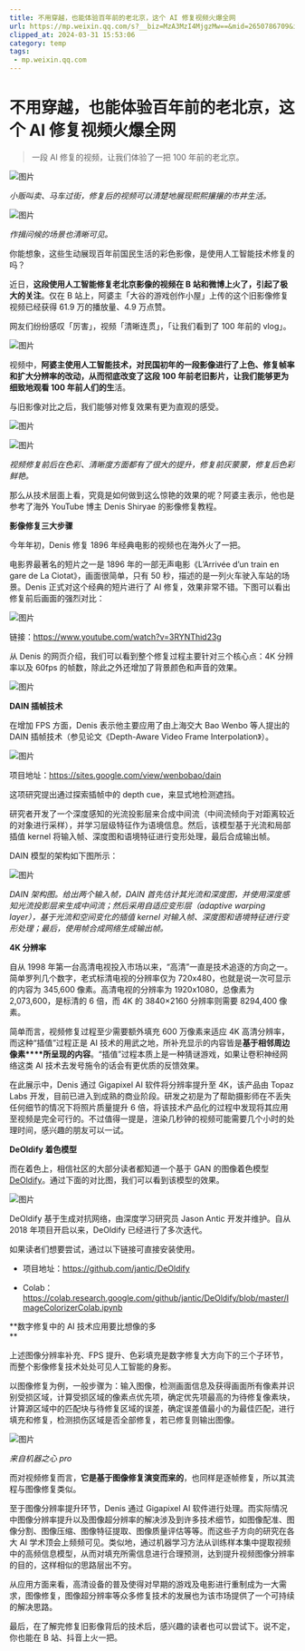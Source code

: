 ```yaml
---
title: 不用穿越，也能体验百年前的老北京，这个 AI 修复视频火爆全网
url: https://mp.weixin.qq.com/s?__biz=MzA3MzI4MjgzMw==&mid=2650786709&idx=1&sn=60e5bdd60a56b903870a1e21ad38ae23&chksm=871a0febb06d86fdfd442911fb6774a8cfa1d391fca8c06a57d3e04ff69a05971f3369d40716&mpshare=1&scene=1&srcid=0314KY6xwAUsHm2s626ntD8e&sharer_shareinfo=4b6cfea39cafce739e0ca0ca66fc8558&sharer_shareinfo_first=4b6cfea39cafce739e0ca0ca66fc8558#rd
clipped_at: 2024-03-31 15:53:06
category: temp
tags: 
 - mp.weixin.qq.com
---
```



# 不用穿越，也能体验百年前的老北京，这个 AI 修复视频火爆全网

> 一段 AI 修复的视频，让我们体验了一把 100 年前的老北京。

  

![图片](assets/1711871586-bf7d2bc78dc3768d03a5ef7236991439.gif)

*小贩叫卖、马车过街，修复后的视频可以清楚地展现熙熙攘攘的市井生活。*

  

![图片](assets/1711871586-ee41503cbe2add15d3e9fb005131719f.gif)

*作揖问候的场景也清晰可见。*

  

你能想象，这些生动展现百年前国民生活的彩色影像，是使用人工智能技术修复的吗？

  

近日，**这段使用人工智能修复老北京影像的视频在 B 站和微博上火了，引起了极大的关注**。仅在 B 站上，阿婆主「大谷的游戏创作小屋」上传的这个旧影像修复视频已经获得 61.9 万的播放量、4.9 万点赞。

网友们纷纷感叹「厉害」，视频「清晰连贯」，「让我们看到了 100 年前的 vlog」。

  

![图片](assets/1711871586-e3794ad97ddbcc190b0608e1cc2a6a1c.webp)

  

视频中，**阿婆主使用人工智能技术，对民国初年的一段影像进行了上色、修复帧率和扩大分辨率的改动，从而彻底改变了这段 100 年前老旧影片，让我们能够更为细致地观看 100 年前人们的生**活。

  

与旧影像对比之后，我们能够对修复效果有更为直观的感受。

  

![图片](assets/1711871586-25bed1e06f91309c6acb7dd293d53a05.gif)

  

![图片](assets/1711871586-851e64b0ff1867f270e1a139d5672edc.gif)

*视频修复前后在色彩、清晰度方面都有了很大的提升，修复前灰蒙蒙，修复后色彩鲜艳。*

  

那么从技术层面上看，究竟是如何做到这么惊艳的效果的呢？阿婆主表示，他也是参考了海外 YouTube 博主 Denis Shiryae 的影像修复教程。

  

**影像修复三大步骤**

  

今年年初，Denis 修复 1896 年经典电影的视频也在海外火了一把。

  

电影界最著名的短片之一是 1896 年的一部无声电影《L’Arrivée d’un train en gare de La Ciotat》，画面很简单，只有 50 秒，描述的是一列火车驶入车站的场景。Denis 正式对这个经典的短片进行了 AI 修复，效果非常不错。下图可以看出修复前后画面的强烈对比：

  

![图片](assets/1711871586-b6cc3f13f1d123d2fdf8a8eb7c12da69.webp)

  

链接：https://www.youtube.com/watch?v=3RYNThid23g

  

从 Denis 的网页介绍，我们可以看到整个修复过程主要针对三个核心点：4K 分辨率以及 60fps 的帧数，除此之外还增加了背景颜色和声音的效果。

  

![图片](assets/1711871586-16b249a78a0f5d1a5e4ec6400429a940.webp)

  

**DAIN 插帧技术**

  

在增加 FPS 方面，Denis 表示他主要应用了由上海交大 Bao Wenbo 等人提出的 DAIN 插帧技术（参见论文《Depth-Aware Video Frame Interpolation》）。

  

![图片](assets/1711871586-ec86045ed9765108aaf17f622f88226b.webp)

  

项目地址：https://sites.google.com/view/wenbobao/dain

  

这项研究提出通过探索插帧中的 depth cue，来显式地检测遮挡。

  

研究者开发了一个深度感知的光流投影层来合成中间流（中间流倾向于对距离较近的对象进行采样），并学习层级特征作为语境信息。然后，该模型基于光流和局部插值 kernel 将输入帧、深度图和语境特征进行变形处理，最后合成输出帧。

  

DAIN 模型的架构如下图所示：

  

![图片](assets/1711871586-7d273035e6be601838e45f9fbe2b63c3.webp)

*DAIN 架构图。给出两个输入帧，DAIN 首先估计其光流和深度图，并使用深度感知光流投影层来生成中间流；然后采用自适应变形层（adaptive warping layer），基于光流和空间变化的插值 kernel 对输入帧、深度图和语境特征进行变形处理；最后，使用帧合成网络生成输出帧。*

  

**4K 分辨率**

  

自从 1998 年第一台高清电视投入市场以来，“高清”一直是技术追逐的方向之一。简单罗列几个数字，老式标清电视的分辨率仅为 720x480，也就是说一次可显示的内容为 345,600 像素。高清电视的分辨率为 1920x1080，总像素为 2,073,600，是标清的 6 倍，而 4K 的 3840×2160 分辨率则需要 8294,400 像素。

  

简单而言，视频修复过程至少需要额外填充 600 万像素来适应 4K 高清分辨率，而这种“插值”过程正是 AI 技术的用武之地，所补充显示的内容皆是**基于相邻周边像素****所呈现的内容**。“插值”过程本质上是一种猜谜游戏，如果让卷积神经网络这类 AI 技术去发号施令的话会有更优质的反馈效果。

  

在此展示中，Denis 通过 Gigapixel AI 软件将分辨率提升至 4K，该产品由 Topaz Labs 开发，目前已进入到成熟的商业阶段。研发之初是为了帮助摄影师在不丢失任何细节的情况下将照片质量提升 6 倍，将该技术产品化的过程中发现将其应用至视频是完全可行的。不过值得一提是，渲染几秒钟的视频可能需要几个小时的处理时间，感兴趣的朋友可以一试。

  

**DeOldify 着色模型**

  

而在着色上，相信社区的大部分读者都知道一个基于 GAN 的图像着色模型 [DeOldify](http://mp.weixin.qq.com/s?__biz=MzA3MzI4MjgzMw==&mid=2650751177&idx=2&sn=fd87149766b844509dcf71cfccf0aec4&chksm=871a84b7b06d0da19aca9f975fc843fa0d4c17bb7ed7afd4417fd73267e69c43c815ce0c76b9&scene=21#wechat_redirect)。通过下面的对比图，我们可以看到该模型的效果。

  

![图片](assets/1711871586-8048eeecea07979ec68557b62c03bc6b.webp)

  

DeOldify 基于生成对抗网络，由深度学习研究员 Jason Antic 开发并维护。自从 2018 年项目开启以来，DeOldify 已经进行了多次迭代。

  

如果读者们想要尝试，通过以下链接可直接安装使用。

  

-   项目地址：https://github.com/jantic/DeOldify
    
-   Colab：https://colab.research.google.com/github/jantic/DeOldify/blob/master/ImageColorizerColab.ipynb
    

  

**数字修复中的 AI 技术应用要比想像的多  
**

  

上述图像分辨率补充、FPS 提升、色彩填充是数字修复大方向下的三个子环节，而整个影像修复技术处处可见人工智能的身影。

  

以图像修复为例，一般步骤为：输入图像，检测画面信息及获得画面所有像素并识别受损区域，计算受损区域的像素点优先项，确定优先项最高的为待修复像素块，计算源区域中的匹配块与待修复区域的误差，确定误差值最小的为最佳匹配，进行填充和修复，检测损伤区域是否全部修复，若已修复则输出图像。

  

![图片](assets/1711871586-740dda0ec0739fe456bd55c8ac140155.webp)

*来自机器之心 pro*

  

而对视频修复而言，**它是基于图像修复演变而来的**，也同样是逐帧修复，所以其流程与图像修复类似。

  

至于图像分辨率提升环节，Denis 通过 Gigapixel AI 软件进行处理。而实际情况中图像分辨率提升以及图像超分辨率的解决涉及到许多技术细节，如图像配准、图像分割、图像压缩、图像特征提取、图像质量评估等等。而这些子方向的研究在各大 AI 学术顶会上频频可见。类似地，通过机器学习方法从训练样本集中提取视频中的高频信息模型，从而对填充所需信息进行合理预测，达到提升视频图像分辨率的目的，这样相似的思路层出不穷。

  

从应用方面来看，高清设备的普及使得对早期的游戏及电影进行重制成为一大需求，图像修复，图像超分辨率等众多修复技术的发展也为该市场提供了一个可持续的解决思路。

  

最后，在了解完修复旧影像背后的技术后，感兴趣的读者也可以尝试下。说不定，你也能在 B 站、抖音上火一把。